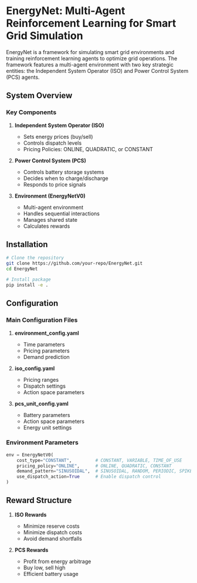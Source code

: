 # EnergyNet: Multi-Agent Reinforcement Learning for Smart Grid Simulation

EnergyNet is a framework for simulating smart grid environments and training reinforcement learning agents to optimize grid operations. The framework features a multi-agent environment with two key strategic entities: the Independent System Operator (ISO) and Power Control System (PCS) agents.

## System Overview

### Key Components

1. **Independent System Operator (ISO)**
   - Sets energy prices (buy/sell)
   - Controls dispatch levels
   - Pricing Policies: ONLINE, QUADRATIC, or CONSTANT

2. **Power Control System (PCS)**
   - Controls battery storage systems
   - Decides when to charge/discharge
   - Responds to price signals

3. **Environment (EnergyNetV0)**
   - Multi-agent environment
   - Handles sequential interactions
   - Manages shared state
   - Calculates rewards

## Installation

```bash
# Clone the repository
git clone https://github.com/your-repo/EnergyNet.git
cd EnergyNet

# Install package
pip install -e .
```

## Configuration

### Main Configuration Files

1. **environment_config.yaml**
   - Time parameters
   - Pricing parameters
   - Demand prediction

2. **iso_config.yaml**
   - Pricing ranges
   - Dispatch settings
   - Action space parameters

3. **pcs_unit_config.yaml**
   - Battery parameters
   - Action space parameters
   - Energy unit settings

### Environment Parameters

```python
env = EnergyNetV0(
    cost_type="CONSTANT",         # CONSTANT, VARIABLE, TIME_OF_USE
    pricing_policy="ONLINE",      # ONLINE, QUADRATIC, CONSTANT
    demand_pattern="SINUSOIDAL",  # SINUSOIDAL, RANDOM, PERIODIC, SPIKES
    use_dispatch_action=True      # Enable dispatch control
)
```

## Reward Structure

1. **ISO Rewards**
   - Minimize reserve costs
   - Minimize dispatch costs
   - Avoid demand shortfalls

2. **PCS Rewards**
   - Profit from energy arbitrage
   - Buy low, sell high
   - Efficient battery usage

